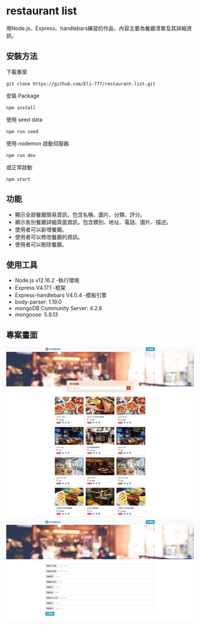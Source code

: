 
# restaurant list
用Node.js、Express、handlebars練習的作品，內容主要為餐廳清單及其詳細資訊。

## 安裝方法
下載專案
```
git clone https://github.com/Eli-777/restaurant-list.git
```
安裝 Package
```
npm install
```
使用 seed data
```
npm run seed
```
使用 nodemon 啟動伺服器
```
npm run dev
```
或正常啟動
```
npm start
```

## 功能 
- 顯示全部餐廳簡易資訊，包含名稱、圖片、分類、評分。
- 顯示各別餐廳詳細頁面資訊，包含類別、地址、電話、圖片、描述。
- 使用者可以新增餐廳。
- 使用者可以修改餐廳的資訊。
- 使用者可以刪除餐廳。

## 使用工具
- Node.js v12.16.2 -執行環境
- Express V4.17.1 -框架
- Express-handlebars V4.0.4 -模板引擎
- body-parser: 1.19.0
- mongoDB Community Server: 4.2.6
- mongoose: 5.9.13

## 專案畫面
![Alt text](/public/pictures/index_Restaurant_list.jpg)
![Alt text](/public/pictures/create_Restaurant_list.png)



